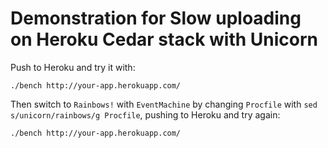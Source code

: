 
# Demonstration for Slow uploading on Heroku Cedar stack with Unicorn

Push to Heroku and try it with:

    ./bench http://your-app.herokuapp.com/

Then switch to `Rainbows!` with `EventMachine` by changing `Procfile` with
`sed s/unicorn/rainbows/g Procfile`, pushing to Heroku and try again:

    ./bench http://your-app.herokuapp.com/
